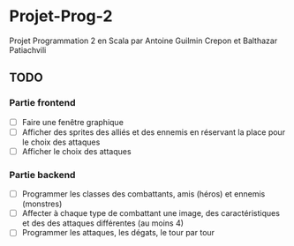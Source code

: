 # Projet-Prog-2
Projet Programmation 2 en Scala par Antoine Guilmin Crepon et Balthazar Patiachvili

## TODO

### Partie frontend

- [ ] Faire une fenêtre graphique
- [ ] Afficher des sprites des alliés et des ennemis en réservant la place pour le choix des attaques
- [ ] Afficher le choix des attaques

### Partie backend

- [ ] Programmer les classes des combattants, amis (héros) et ennemis (monstres)
- [ ] Affecter à chaque type de combattant une image, des caractéristiques et des des attaques différentes (au moins 4)
- [ ] Programmer les attaques, les dégats, le tour par tour